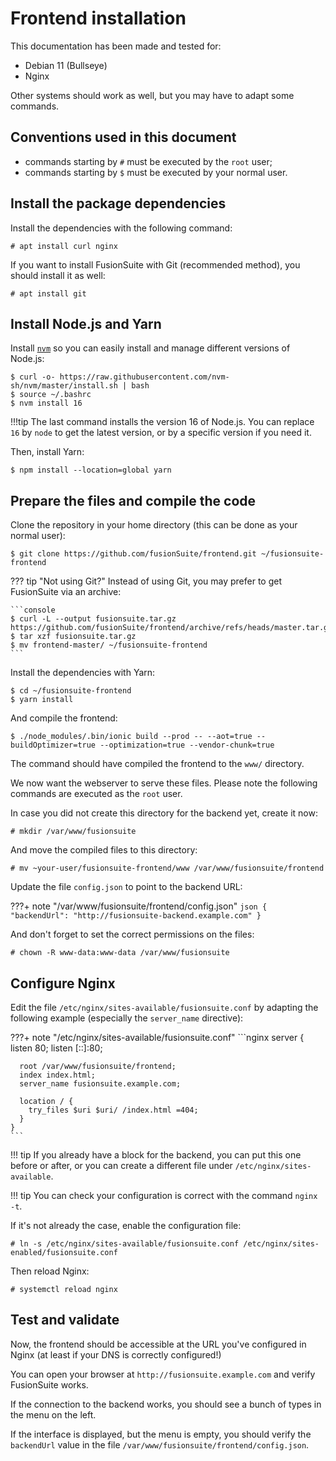 # Frontend installation

This documentation has been made and tested for:

- Debian 11 (Bullseye)
- Nginx

Other systems should work as well, but you may have to adapt some commands.

## Conventions used in this document

- commands starting by `#` must be executed by the `root` user;
- commands starting by `$` must be executed by your normal user.

## Install the package dependencies

Install the dependencies with the following command:

```console
# apt install curl nginx
```

If you want to install FusionSuite with Git (recommended method), you should
install it as well:

```console
# apt install git
```

## Install Node.js and Yarn

Install [`nvm`](https://github.com/nvm-sh/nvm) so you can easily install and
manage different versions of Node.js:

```console
$ curl -o- https://raw.githubusercontent.com/nvm-sh/nvm/master/install.sh | bash
$ source ~/.bashrc
$ nvm install 16
```

!!!tip
    The last command installs the version 16 of Node.js. You can replace `16`
    by `node` to get the latest version, or by a specific version if you need
    it.

Then, install Yarn:

```console
$ npm install --location=global yarn
```

## Prepare the files and compile the code

Clone the repository in your home directory (this can be done as your normal
user):

```console
$ git clone https://github.com/fusionSuite/frontend.git ~/fusionsuite-frontend
```

??? tip "Not using Git?"
    Instead of using Git, you may prefer to get FusionSuite via an archive:

    ```console
    $ curl -L --output fusionsuite.tar.gz https://github.com/fusionSuite/frontend/archive/refs/heads/master.tar.gz
    $ tar xzf fusionsuite.tar.gz
    $ mv frontend-master/ ~/fusionsuite-frontend
    ```

Install the dependencies with Yarn:

```console
$ cd ~/fusionsuite-frontend
$ yarn install
```

And compile the frontend:

```console
$ ./node_modules/.bin/ionic build --prod -- --aot=true --buildOptimizer=true --optimization=true --vendor-chunk=true
```

The command should have compiled the frontend to the `www/` directory.

We now want the webserver to serve these files. Please note the following
commands are executed as the `root` user.

In case you did not create this directory for the backend yet, create it now:

```console
# mkdir /var/www/fusionsuite
```

And move the compiled files to this directory:

```
# mv ~your-user/fusionsuite-frontend/www /var/www/fusionsuite/frontend
```

Update the file `config.json` to point to the backend URL:

???+ note "/var/www/fusionsuite/frontend/config.json"
    ```json
    {
        "backendUrl": "http://fusionsuite-backend.example.com"
    }
    ```

And don't forget to set the correct permissions on the files:

```console
# chown -R www-data:www-data /var/www/fusionsuite
```

## Configure Nginx

Edit the file `/etc/nginx/sites-available/fusionsuite.conf` by adapting the
following example (especially the `server_name` directive):

???+ note "/etc/nginx/sites-available/fusionsuite.conf"
    ```nginx
    server {
      listen 80;
      listen [::]:80;

      root /var/www/fusionsuite/frontend;
      index index.html;
      server_name fusionsuite.example.com;

      location / {
        try_files $uri $uri/ /index.html =404;
      }
    }
    ```

!!! tip
    If you already have a block for the backend, you can put this one before or
    after, or you can create a different file under `/etc/nginx/sites-available`.

!!! tip
    You can check your configuration is correct with the command `nginx -t`.

If it's not already the case, enable the configuration file:

```console
# ln -s /etc/nginx/sites-available/fusionsuite.conf /etc/nginx/sites-enabled/fusionsuite.conf
```

Then reload Nginx:

```console
# systemctl reload nginx
```

## Test and validate

Now, the frontend should be accessible at the URL you've configured in Nginx
(at least if your DNS is correctly configured!)

You can open your browser at `http://fusionsuite.example.com` and verify
FusionSuite works.

If the connection to the backend works, you should see a bunch of types in the
menu on the left.

If the interface is displayed, but the menu is empty, you should verify the
`backendUrl` value in the file `/var/www/fusionsuite/frontend/config.json`.
